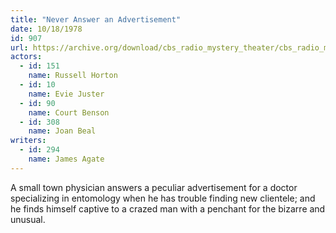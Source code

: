 ```yaml
---
title: "Never Answer an Advertisement"
date: 10/18/1978
id: 907
url: https://archive.org/download/cbs_radio_mystery_theater/cbs_radio_mystery_theater-0901-0950.zip/cbs_radio_mystery_theater-0901-0950%2Fcbsrmt_0907_never_answer_an_advertisement.mp3
actors:  
  - id: 151
    name: Russell Horton  
  - id: 10
    name: Evie Juster  
  - id: 90
    name: Court Benson  
  - id: 308
    name: Joan Beal
writers:  
  - id: 294
    name: James Agate
---
```

A small town physician answers a peculiar advertisement for a doctor specializing in entomology when he has trouble finding new clientele; and he finds himself captive to a crazed man with a penchant for the bizarre and unusual.